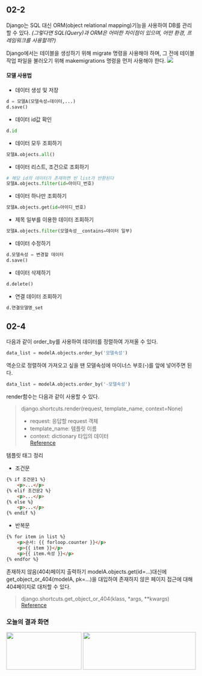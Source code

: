 ## 02-2
Django는 SQL 대신 ORM(object relational mapping)기능을 사용하여 DB를 관리할 수 있다. *(그렇다면 SQL(Query)과 ORM은 어떠한 차이점이 있으며, 어떤 환경, 프레임워크를 사용할까?)*

Django에서는 테이블을 생성하기 위해 migrate 명령을 사용해야 하며, 그 전에 테이블 작업 파일을 불러오기 위해 makemigrations 명령을 먼저 사용해야 한다. ![](https://images.velog.io/images/xcellentbird/post/a2d44764-ab1d-4f24-8095-ca91543420e1/image.png)


#### 모델 사용법
- 데이터 생성 및 저장
```python
d = 모델A(모델속성=데이터,...)
d.save()
```
- 데이터 id값 확인
```python
d.id
```
- 데이터 모두 조회하기
```python
모델A.objects.all()
```
- 데이터 리스트, 조건으로 조회하기
```python
# 해당 id의 데이터가 존재하면 빈 list가 반환된다
모델A.objects.filter(id=아이디_번호)
```
- 데이터 하나만 조회하기
```python
모델A.objects.get(id=아이디_번호)
```
- 제목 일부를 이용한 데이터 조회하기
```python
모델A.objects.filter(모델속성__contains=데이터 일부)
```
- 데이터 수정하기
```python
d.모델속성 = 변경할 데이터
d.save()
```
- 데이터 삭제하기
```python
d.delete()
```
- 연결 데이터 조회하기
```python
d.연결모델명_set
```

## 02-4
다음과 같이 order_by를 사용하여 데이터를 정렬하여 가져올 수 있다.
```python
data_list = modelA.objects.order_by('모델속성')
```
역순으로 정렬하여 가져오고 싶을 땐 모델속성에 마이너스 부호(-)를 앞에 넣어주면 된다.
```python
data_list = modelA.objects.order_by('-모델속성')
```
render함수는 다음과 같이 사용할 수 있다.
>django.shortcuts.render(request, template_name, context=None)
> * request: 응답할 request 객체
> * template_name: 템플릿 이름
> * context: dictionary 타입의 데이터  
> [Reference](https://docs.djangoproject.com/en/3.2/topics/http/shortcuts/#render)

템플릿 태그 정리
- 조건문
```html
{% if 조건문1 %}
	<p>...</p>
{% elif 조건문2 %}
	<p>...</p>
{% else %}
	<p>...</p>
{% endif %}
```
- 반복문
```html
{% for item in list %}
	<p>순서: {{ forloop.counter }}</p>
	<p>{{ item }}</p>
	<p>{{ item.속성 }}</p>
{% endfor %}
```
존재하지 않음(404)페이지 출력하기
modelA.objects.get(id=...)대신에 get_object_or_404(modelA, pk=...)을 대입하여 존재하지 않은 페이지 접근에 대해 404페이지로 대처할 수 있다.
>django.shortcuts.get_object_or_404(klass, *args, **kwargs)  
>[Reference](https://docs.djangoproject.com/en/3.2/topics/http/shortcuts/#get-object-or-404)

### 오늘의 결과 화면
<img src="https://images.velog.io/images/xcellentbird/post/9a95f76b-60eb-4367-9414-4dceb76588a6/image.png" width=200 height=100>
<img src="https://images.velog.io/images/xcellentbird/post/cfc6909f-a1fe-4354-a92c-30935ef5e2f6/image.png" width=300 height=100>
